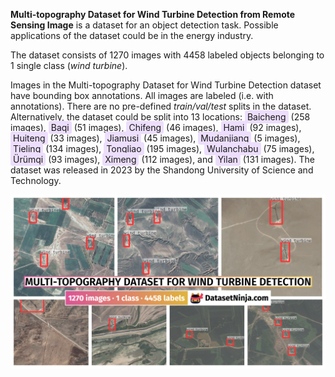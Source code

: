 **Multi-topography Dataset for Wind Turbine Detection from Remote Sensing Image** is a dataset for an object detection task. Possible applications of the dataset could be in the energy industry. 

The dataset consists of 1270 images with 4458 labeled objects belonging to 1 single class (*wind turbine*).

Images in the Multi-topography Dataset for Wind Turbine Detection dataset have bounding box annotations. All images are labeled (i.e. with annotations). There are no pre-defined <i>train/val/test</i> splits in the dataset. Alternatively, the dataset could be split into 13 locations: <span style="background-color: #ecdefc; padding: 2px 4px; border-radius: 4px;">Baicheng</span> (258 images), <span style="background-color: #ecdefc; padding: 2px 4px; border-radius: 4px;">Baqi</span> (51 images), <span style="background-color: #ecdefc; padding: 2px 4px; border-radius: 4px;">Chifeng</span> (46 images), <span style="background-color: #ecdefc; padding: 2px 4px; border-radius: 4px;">Hami</span> (92 images), <span style="background-color: #ecdefc; padding: 2px 4px; border-radius: 4px;">Huiteng</span> (33 images), <span style="background-color: #ecdefc; padding: 2px 4px; border-radius: 4px;">Jiamusi</span> (45 images), <span style="background-color: #ecdefc; padding: 2px 4px; border-radius: 4px;">Mudanjiang</span> (5 images), <span style="background-color: #ecdefc; padding: 2px 4px; border-radius: 4px;">Tieling</span> (134 images), <span style="background-color: #ecdefc; padding: 2px 4px; border-radius: 4px;">Tongliao</span> (195 images), <span style="background-color: #ecdefc; padding: 2px 4px; border-radius: 4px;">Wulanchabu</span> (75 images), <span style="background-color: #ecdefc; padding: 2px 4px; border-radius: 4px;">Ürümqi</span> (93 images), <span style="background-color: #ecdefc; padding: 2px 4px; border-radius: 4px;">Ximeng</span> (112 images), and <span style="background-color: #ecdefc; padding: 2px 4px; border-radius: 4px;">Yilan</span> (131 images). The dataset was released in 2023 by the Shandong University of Science and Technology.

<img src="https://github.com/dataset-ninja/multi-topography-dataset-for-wind-turbine-detection/raw/main/visualizations/poster.png">
